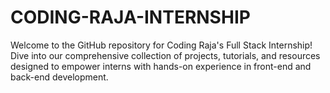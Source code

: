 # CODING-RAJA-INTERNSHIP
Welcome to the GitHub repository for Coding Raja's Full Stack Internship! Dive into our comprehensive collection of projects, tutorials, and resources designed to empower interns with hands-on experience in front-end and back-end development.
